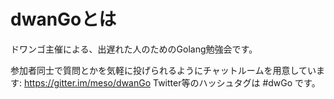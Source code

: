 dwanGoとは
==========

ドワンゴ主催による、出遅れた人のためのGolang勉強会です。

参加者同士で質問とかを気軽に投げられるようにチャットルームを用意しています: https://gitter.im/meso/dwanGo
Twitter等のハッシュタグは #dwGo です。
